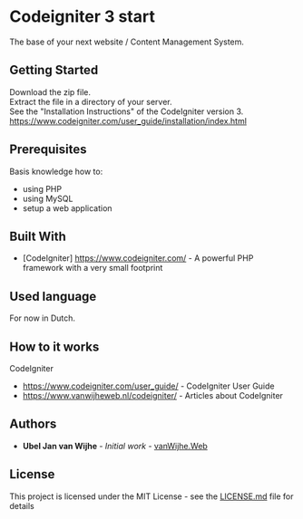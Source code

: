 # Codeigniter 3 start

The base of your next website / Content Management System.

## Getting Started

Download the zip file.   
Extract the file in a directory of your server.  
See the "Installation Instructions" of the CodeIgniter version 3.  
https://www.codeigniter.com/user_guide/installation/index.html  

## Prerequisites

Basis knowledge how to: 
* using PHP
* using MySQL 
* setup a web application   

## Built With

* [CodeIgniter] https://www.codeigniter.com/ - A powerful PHP framework with a very small footprint

## Used language

For now in Dutch.

## How to it works 

CodeIgniter
* https://www.codeigniter.com/user_guide/ - CodeIgniter User Guide  
* https://www.vanwijheweb.nl/codeigniter/ - Articles about CodeIgniter

## Authors

* **Ubel Jan van Wijhe** - *Initial work* - [vanWijhe.Web](https://www.vanwijheweb.nl)

## License

This project is licensed under the MIT License - see the [LICENSE.md](LICENSE.md) file for details
